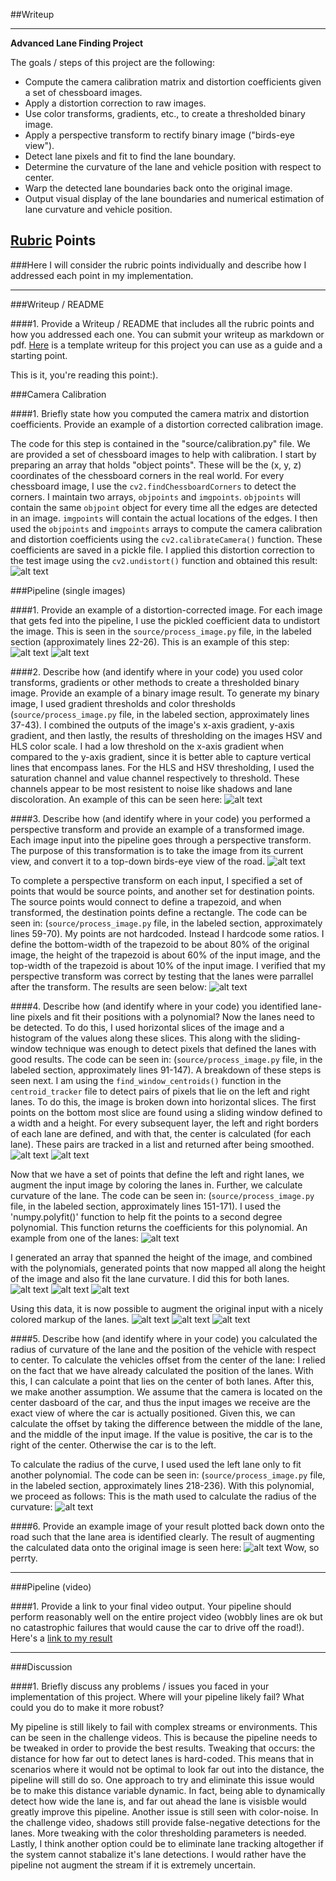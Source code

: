 ##Writeup

---

**Advanced Lane Finding Project**

The goals / steps of this project are the following:

* Compute the camera calibration matrix and distortion coefficients given a set of chessboard images.
* Apply a distortion correction to raw images.
* Use color transforms, gradients, etc., to create a thresholded binary image.
* Apply a perspective transform to rectify binary image ("birds-eye view").
* Detect lane pixels and fit to find the lane boundary.
* Determine the curvature of the lane and vehicle position with respect to center.
* Warp the detected lane boundaries back onto the original image.
* Output visual display of the lane boundaries and numerical estimation of lane curvature and vehicle position.

[//]: # (Image References)
[CH_Explantation]: ./writeup_images/checker_undistort.png "Distorted Chessboard vs Undistorted"
[PT_Explantation]: ./writeup_images/perspective_transform.png "Alt"
[CO_Explantation]: ./writeup_images/coefficients.png "Alt"
[AX_Explantation]: ./writeup_images/array_of_xs.png "Alt"
[PL_Explantation]: ./writeup_images/points_on_lane.png "Alt"
[SP_Explantation]: ./writeup_images/smooth_points.png "Alt"
[RC_Explantation]: ./writeup_images/radius_of_curve.png "Alt"

[imageRoadOrig]: ./output_images/Step1a_preDistorted.jpg "Road Distorted"
[imageRoadUndist]: ./output_images/Step1b_postDistorted.jpg "Road Undistorted"
[imageBinaryThresh]: ./output_images/Step2_binaryThreshold.jpg "Binary Image Example"
[imageWarp]: ./output_images/Step3_perspectiveTransform.jpg "Warp Example"
[imageBinLanes1]: ./output_images/Step4c_extractLanes.jpg "Warp Example"
[imageBinLanes2]: ./output_images/Step4a_binaryLanes.jpg "Warp Example"
[imageFitLanes]: ./output_images/Step5a_fitLanes.jpg "Warp Example"
[imageFitLanesWarped]: ./output_images/Step5b_fittedLanes.jpg "Warp Example"
[imageFinalColorLanes]: ./output_images/Step5c_mergedLaneImages.jpg "Warp Example"
[imageDataWrite]: ./output_images/Step6_final.jpg "Warp Example"

[video1]: ./output_images/project_video_out.mp4 "Result Video"

## [Rubric](https://review.udacity.com/#!/rubrics/571/view) Points
###Here I will consider the rubric points individually and describe how I addressed each point in my implementation.  

---
###Writeup / README

####1. Provide a Writeup / README that includes all the rubric points and how you addressed each one.  You can submit your writeup as markdown or pdf.  [Here](https://github.com/udacity/CarND-Advanced-Lane-Lines/blob/master/writeup_template.md) is a template writeup for this project you can use as a guide and a starting point.  

This is it, you're reading this point:).

###Camera Calibration

####1. Briefly state how you computed the camera matrix and distortion coefficients. Provide an example of a distortion corrected calibration image.

The code for this step is contained in the "source/calibration.py" file. We are provided a set of chessboard images to help with calibration. I start by preparing an array that holds "object points". These will be the (x, y, z) coordinates of the chessboard corners in the real world. For every chessboard image, I use the `cv2.findChessboardCorners` to detect the corners.
I maintain two arrays, `objpoints` and `imgpoints`. `objpoints` will contain the same `objpoint` object for every time all the edges are detected in an image. `imgpoints` will contain the actual locations of the edges. I then used the `objpoints` and `imgpoints` arrays to compute the camera calibration and distortion coefficients using the `cv2.calibrateCamera()` function. These coefficients are saved in a pickle file. I applied this distortion correction to the test image using the `cv2.undistort()` function and obtained this result: 
![alt text][CH_Explantation]


###Pipeline (single images)

####1. Provide an example of a distortion-corrected image.
For each image that gets fed into the pipeline, I use the pickled coefficient data to undistort the image. This is seen in the `source/process_image.py` file, in the labeled section (approximately lines 22-26).
This is an example of this step:
![alt text][imageRoadOrig]
![alt text][imageRoadUndist]


####2. Describe how (and identify where in your code) you used color transforms, gradients or other methods to create a thresholded binary image.  Provide an example of a binary image result.
To generate my binary image, I used gradient thresholds and color thresholds (`source/process_image.py` file, in the labeled section, approximately lines 37-43).
I combined the outputs of the image's x-axis gradient, y-axis gradient, and then lastly, the results of thresholding on the images HSV and HLS color scale. I had a low threshold on the x-axis gradient when compared to the y-axis gradient, since it is better able to capture vertical lines that encompass lanes. For the HLS and HSV thresholding, I used the saturation channel and value channel respectively to threshold. These channels appear to be most resistent to noise like shadows and lane discoloration. An example of this can be seen here:
![alt text][imageBinaryThresh]


####3. Describe how (and identify where in your code) you performed a perspective transform and provide an example of a transformed image.
Each image input into the pipeline goes through a perspective transform. The purpose of this transformation is to take the image from its current view, and convert it to a top-down birds-eye view of the road. 
![alt text][PT_Explantation]

To complete a perspective transform on each input, I specified a set of points that would be source points, and another set for destination points. The source points would connect to define a trapezoid, and when transformed, the destination points define a rectangle. The code can be seen in: (`source/process_image.py` file, in the labeled section, approximately lines 59-70). My points are not hardcoded. Instead I hardcode some ratios.
I define the bottom-width of the trapezoid to be about 80% of the original image, the height of the trapezoid is about 60% of the input image, and the top-width of the trapezoid is about 10% of the input image. I verified that my perspective transform was correct by testing that the lanes were parrallel after the transform. The results are seen below:
![alt text][imageWarp]


####4. Describe how (and identify where in your code) you identified lane-line pixels and fit their positions with a polynomial?
Now the lanes need to be detected. To do this, I used horizontal slices of the image and a histogram of the values along these slices. This along with the sliding-window technique was enough to detect pixels that defined the lanes with good results. The code can be seen in: (`source/process_image.py` file, in the labeled section, approximately lines 91-147). A breakdown of these steps is seen next. 
I am using the `find_window_centroids()` function in the `centroid_tracker` file to detect pairs of pixels that lie on the left and right lanes. To do this, the image is broken down into horizontal slices. The first points on the bottom most slice are found using a sliding window defined to a width and a height. For every subsequent layer, the left and right borders of each lane are defined, and with that, the center is calculated (for each lane). These pairs are tracked in a list and returned after being smoothed.
![alt text][imageBinLanes1]
![alt text][imageBinLanes2]


Now that we have a set of points that define the left and right lanes, we augment the input image by coloring the lanes in. Further, we calculate curvature of the lane. The code can be seen in: (`source/process_image.py` file, in the labeled section, approximately lines 151-171). I used the 'numpy.polyfit()' function to help fit the points to a second degree polynomial. This function returns the coefficients for this polynomial. 
An example from one of the lanes: 
![alt text][CO_Explantation]


I generated an array that spanned the height of the image, and combined with the polynomials, generated points that now mapped all along the height of the image and also fit the lane curvature. I did this for both lanes. 
![alt text][AX_Explantation]
![alt text][PL_Explantation]
![alt text][SP_Explantation]


Using this data, it is now possible to augment the original input with a nicely colored markup of the lanes.
![alt text][imageFitLanes]
![alt text][imageFitLanesWarped]
![alt text][imageFinalColorLanes]






####5. Describe how (and identify where in your code) you calculated the radius of curvature of the lane and the position of the vehicle with respect to center.
To calculate the vehicles offset from the center of the lane: I relied on the fact that we have already calculated the position of the lanes. With this, I can calculate a point that lies on the center of both lanes. After this, we make another assumption. We assume that the camera is located on the center dasboard of the car, and thus the input images we receive are the exact view of where the car is actually positioned. Given this, we can calculate the offset by taking the difference between the middle of the lane, and the middle of the input image. If the value is positive, the car is to the right of the center. Otherwise the car is to the left.

To calculate the radius of the curve, I used used the left lane only to fit another polynomial. The code can be seen in: (`source/process_image.py` file, in the labeled section, approximately lines 218-236). With this polynomial, we proceed as follows:
This is the math used to calculate the radius of the curvature:
![alt text][RC_Explantation]







####6. Provide an example image of your result plotted back down onto the road such that the lane area is identified clearly.
The result of augmenting the calculated data onto the original image is seen here:
![alt text][imageDataWrite]
Wow, so perrty.

---

###Pipeline (video)

####1. Provide a link to your final video output.  Your pipeline should perform reasonably well on the entire project video (wobbly lines are ok but no catastrophic failures that would cause the car to drive off the road!).
Here's a [link to my result][video1]

---

###Discussion

####1. Briefly discuss any problems / issues you faced in your implementation of this project.  Where will your pipeline likely fail?  What could you do to make it more robust?

My pipeline is still likely to fail with complex streams or environments. This can be seen in the challenge videos. This is because the pipeline needs to be tweaked in order to provide the best results. Tweaking that occurs: the distance for how far out to detect lanes is hard-coded. This means that in scenarios where it would not be optimal to look far out into the distance, the pipeline will still do so. One approach to try and eliminate this issue would be to make this distance variable dynamic. In fact, being able to dynamically detect how wide the lane is, and far out ahead the lane is visisble would greatly improve this pipeline. Another issue is still seen with color-noise. In the challenge video, shadows still provide false-negative detections for the lanes. More tweaking with the color thresholding parameters is needed. Lastly, I think another option could be to eliminate lane tracking altogether if the system cannot stabalize it's lane detections. I would rather have the pipeline not augment the stream if it is extremely uncertain.

 

